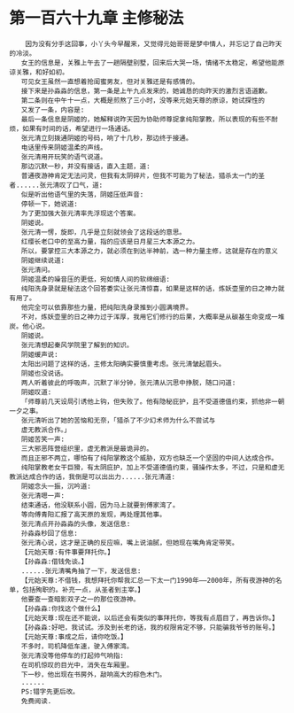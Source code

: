 # 第一百六十九章 主修秘法
        因为没有分手这回事，小丫头今早醒来，又觉得元始哥哥是梦中情人，并忘记了自己昨天的冷淡。
       女王的信息是，关雅上午去了一趟隔壁别墅，回来后大哭一场，情绪不太稳定，希望他能原谅关雅，和好如初。
       可见女王虽然一直想着抢闺蜜男友，但对关雅还是有感情的。
       接下来是孙淼淼的信息，第一条是上午九点发来的，她诚恳的向昨天的激烈言语道歉。
       第二条则在中午十一点，大概是煎熬了三小时，没等来元始天尊的原谅，她试探性的
       又发了一条，内容是:
       最后一条信息是阴姬的，她解释说昨天因为协助师尊捉拿纯阳掌教，所以表现的有些不耐烦，如果有时间的话，希望进行一场通话。
       张元清立刻拨通阴姬的号码，响了十几秒，那边终于接通。
       电话里传来阴姬温柔的声线。
       张元清用开玩笑的语气说道。
       那边沉默一秒，并没有接话，直入主题，道:
       普通夜游神肯定无法问灵，但我有太阴碎片，但我不可能为了秘法，猎杀太一门的圣者......张元清叹了口气，道:
       似是听出他语气里的失落，阴姬压低声音:
       停顿一下，她说道:
       为了更加强大张元清率先浮现这个答案。
       阴姬说。
       张元清一愣，旋即，几乎是立刻就领会了这段话的意思。
       红缨长老口中的至高力量，指的应该是日月星三大本源之力。
       所以，要掌控三大本源之力，就必须在到达半神前，选一种力量主修，这就是存在的意义
       阴姬继续说道:
       张元清问。
       阴姬温柔的噪音压的更低，宛如情人间的软绵细语:
       纯阳洗身录就是秘法这个回答委实让张元清惊喜，如果是这样的话，炼妖壶里的日之神力就有用了。
       他完全可以依靠那些力量，把纯阳洗身录推到小圆满境界。
       不对，炼妖壶里的日之神力过于浑厚，我用它们修行的后果，大概率是从碳基生命变成一堆炭。他心说。
       阴姬说。
       张元清想起秦风学院里了解到的知识。
       阴姬缓声说:
       太阳出问题了这样的话，主修太阳确实要慎重考虑。张元清皱起眉头。
       阴姬也没说话。
       两人听着彼此的呼吸声，沉默了半分钟，张元清从沉思中挣脱，随口问道:
       阴姬叹道:
       「师尊前几天设局引诱他上钩，但失败了。他有隐秘庇护，且不受道德值约束，抓他非一朝一夕之事。
       张元清听出了她的苦恼和无奈，「猎杀了不少幻术师为什么不尝试与
       虚无教派合作。」
       阴姬苦笑一声:
       三大邪恶阵营组织里，虚无教派是最诡异的。
       而且正邪不两立，哪怕有了纯阳掌教这个威胁，双方也缺乏一个坚固的中间人达成合作。
       纯阳掌教老女干巨猾，有太阴庇护，加上不受道德值约束，骚操作太多，不过，只是和虚无教派达成合作的话，我倒是可以出出力......张元清道:
       阴姬念头一振，沉吟道:
       张元清嗯一声:
       结束通话，他没联系小圆，因为马上就要到傅家湾了。
       等向傅青阳汇报了高天原的发现，再处理其他事。
       张元清点开孙淼淼的头像，发送信息:
       孙淼淼秒回了信息:
       张元清心说，这才是正确的反应嘛，嘴上说油腻，但她现在嘴角肯定带笑。
       【元始天尊:有件事要拜托你。】
       【孙淼淼:借钱免谈。】
       ......张元清嘴角抽了一下，发送信息:
       【元始天尊:不借钱，我想拜托你帮我汇总一下太一门1990年——2000年，所有夜游神的名单，包括殉职的。补充一点，从圣者到主宰。】
       他要查一查暗影双子之一的那位夜游神。
       【孙淼淼:你找这个做什么】
       【元始天尊:现在还不能说，以后还会有类似的事拜托你，等我有点眉目了，再告诉你。】
       【孙淼淼:好吧，我试试。涉及到长老的话，我的权限肯定不够，只能骗我爷爷的账号。】
       【元始天尊:事成之后，请你吃饭。】
       不多时，司机降低车速，驶入傅家湾。
       张元清没等他停车的打起帅气响指:
       在司机惊叹的目光中，消失在车厢里。
       下一秒，他出现在书房外，敲响高大的棕色木门。
       ......
       PS:错字先更后改。
       免费阅读.